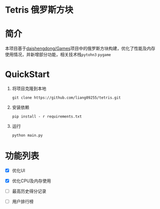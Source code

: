 # Tetris 俄罗斯方块
# 简介

本项目基于[daishengdong/Games](https://github.com/daishengdong/Games)项目中的俄罗斯方块构建，优化了性能及内存使用情况，并新增部分功能，相关技术栈`pytohn3` `pygame`

# QuickStart

1. 将项目克隆到本地

   ```shell
   git clone https://github.com/liang09255/tetris.git
   ```

2. 安装依赖

   ```shell
   pip install - r requirements.txt
   ```

3. 运行

   ```shell
   python main.py
   ```

# 功能列表

- [x] 优化UI
- [x] 优化CPU及内存使用
- [ ] 最高历史得分记录
- [ ] 用户排行榜


